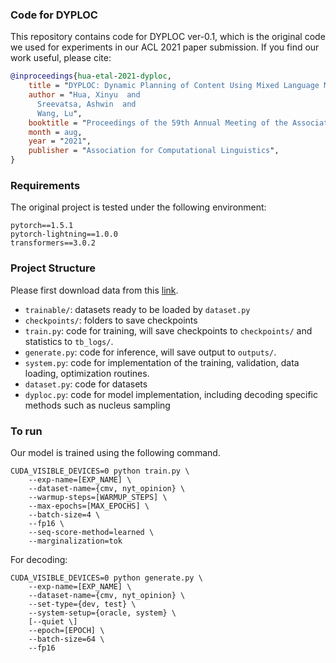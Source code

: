### Code for DYPLOC 

This repository contains code for DYPLOC ver-0.1, which is the original code
we used for experiments in our ACL 2021 paper submission. If you find our work useful, please cite:

```bibtex
@inproceedings{hua-etal-2021-dyploc,
    title = "DYPLOC: Dynamic Planning of Content Using Mixed Language Modelsfor Text Generation",
    author = "Hua, Xinyu  and
      Sreevatsa, Ashwin  and
      Wang, Lu",
    booktitle = "Proceedings of the 59th Annual Meeting of the Association for Computational Linguistics and the 11th International Joint Conference on Natural Language Processing (ACL-IJCNLP)",
    month = aug,
    year = "2021",
    publisher = "Association for Computational Linguistics",
}
```

### Requirements

The original project is tested under the following environment:

```
pytorch==1.5.1
pytorch-lightning==1.0.0
transformers==3.0.2
```

### Project Structure

Please first download data from this [link](https://drive.google.com/drive/folders/1BGXJDXRGEoXZuKChjAXQgDcMHrJEJLVu?usp=sharing).

- `trainable/`: datasets ready to be loaded by `dataset.py`
- `checkpoints/`: folders to save checkpoints
- `train.py`: code for training, will save checkpoints to `checkpoints/` and statistics to `tb_logs/`.
- `generate.py`: code for inference, will save output to `outputs/`.
- `system.py`: code for implementation of the training, validation, data loading, optimization routines.
- `dataset.py`: code for datasets
- `dyploc.py`: code for model implementation, including decoding specific methods such as nucleus sampling

### To run

Our model is trained using the following command.

```shellscript 
CUDA_VISIBLE_DEVICES=0 python train.py \
    --exp-name=[EXP_NAME] \
    --dataset-name={cmv, nyt_opinion} \
    --warmup-steps=[WARMUP_STEPS] \
    --max-epochs=[MAX_EPOCHS] \
    --batch-size=4 \
    --fp16 \
    --seq-score-method=learned \
    --marginalization=tok
```

For decoding:

```shellscript 
CUDA_VISIBLE_DEVICES=0 python generate.py \
    --exp-name=[EXP_NAME] \
    --dataset-name={cmv, nyt_opinion} \
    --set-type={dev, test} \
    --system-setup={oracle, system} \
    [--quiet \]
    --epoch=[EPOCH] \
    --batch-size=64 \
    --fp16
```
